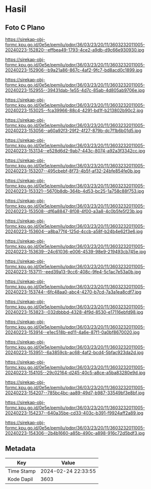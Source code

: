 # Hasil

## Foto C Plano

https://sirekap-obj-formc.kpu.go.id/0e5e/pemilu/pdpr/36/03/23/20/11/3603232011005-20240223-152820--effbea49-1793-4ce2-a9db-d9c66e930930.jpg

https://sirekap-obj-formc.kpu.go.id/0e5e/pemilu/pdpr/36/03/23/20/11/3603232011005-20240223-152906--b9a21a86-867c-4af2-9fc7-bd8acd0c1899.jpg

https://sirekap-obj-formc.kpu.go.id/0e5e/pemilu/pdpr/36/03/23/20/11/3603232011005-20240223-152955--39431dab-1e55-4d7c-85ab-4d805ab9706e.jpg

https://sirekap-obj-formc.kpu.go.id/0e5e/pemilu/pdpr/36/03/23/20/11/3603232011005-20240223-153025--fca39966-88c4-4291-bd1f-b213802b90c2.jpg

https://sirekap-obj-formc.kpu.go.id/0e5e/pemilu/pdpr/36/03/23/20/11/3603232011005-20240223-153056--a60a92f3-29f2-4f27-879b-dc7f1b6b01d5.jpg

https://sirekap-obj-formc.kpu.go.id/0e5e/pemilu/pdpr/36/03/23/20/11/3603232011005-20240223-153134--e528d6d2-9ab7-443c-8074-a92a3f3342cc.jpg

https://sirekap-obj-formc.kpu.go.id/0e5e/pemilu/pdpr/36/03/23/20/11/3603232011005-20240223-153207--495cbebf-8f73-4b5f-af32-24bfe854fe0b.jpg

https://sirekap-obj-formc.kpu.go.id/0e5e/pemilu/pdpr/36/03/23/20/11/3603232011005-20240223-153321--5670b8db-364b-4d53-bc25-1a758c88f753.jpg

https://sirekap-obj-formc.kpu.go.id/0e5e/pemilu/pdpr/36/03/23/20/11/3603232011005-20240223-153508--df6a8847-8f08-4f00-a3a8-4c0b5fe5f23b.jpg

https://sirekap-obj-formc.kpu.go.id/0e5e/pemilu/pdpr/36/03/23/20/11/3603232011005-20240223-153604--a8ba77f4-125d-4ccb-a58f-b24b4e62f3e6.jpg

https://sirekap-obj-formc.kpu.go.id/0e5e/pemilu/pdpr/36/03/23/20/11/3603232011005-20240223-153639--24c61036-e006-4539-98e9-219493cb745e.jpg

https://sirekap-obj-formc.kpu.go.id/0e5e/pemilu/pdpr/36/03/23/20/11/3603232011005-20240223-153711--eed39a13-9cc6-408c-9fe4-5c1ac7e53a0b.jpg

https://sirekap-obj-formc.kpu.go.id/0e5e/pemilu/pdpr/36/03/23/20/11/3603232011005-20240223-153744--6fc48aa0-abc4-4270-b7cd-7a3a1ea8cdf7.jpg

https://sirekap-obj-formc.kpu.go.id/0e5e/pemilu/pdpr/36/03/23/20/11/3603232011005-20240223-153823--032dbbbd-4328-4f9d-8530-e17116ebfd98.jpg

https://sirekap-obj-formc.kpu.go.id/0e5e/pemilu/pdpr/36/03/23/20/11/3603232011005-20240223-153914--e1ec518b-ed11-4a6e-87f1-0a0bf8670020.jpg

https://sirekap-obj-formc.kpu.go.id/0e5e/pemilu/pdpr/36/03/23/20/11/3603232011005-20240223-153951--6a3859cb-ac68-4af2-bcd4-5bfac923da2d.jpg

https://sirekap-obj-formc.kpu.go.id/0e5e/pemilu/pdpr/36/03/23/20/11/3603232011005-20240223-154105--29c02164-d245-40c5-a8ce-a5ba83280e9d.jpg

https://sirekap-obj-formc.kpu.go.id/0e5e/pemilu/pdpr/36/03/23/20/11/3603232011005-20240223-154207--785bc4bc-aa89-49d7-b987-33549bf3e8bf.jpg

https://sirekap-obj-formc.kpu.go.id/0e5e/pemilu/pdpr/36/03/23/20/11/3603232011005-20240223-154237--640a35be-cd33-403c-b391-f9924aff2a89.jpg

https://sirekap-obj-formc.kpu.go.id/0e5e/pemilu/pdpr/36/03/23/20/11/3603232011005-20240223-154306--2b4b1660-a85b-490c-a898-916c72d5bdf3.jpg


## Metadata

| Key        | Value               |
| ---------- | ------------------- |
| Time Stamp | 2024-02-24 22:33:55 |
| Kode Dapil | 3603                |



